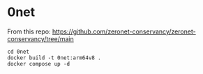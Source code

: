 # 0net

From this repo: https://github.com/zeronet-conservancy/zeronet-conservancy/tree/main

````
cd 0net
docker build -t 0net:arm64v8 .
docker compose up -d
````

